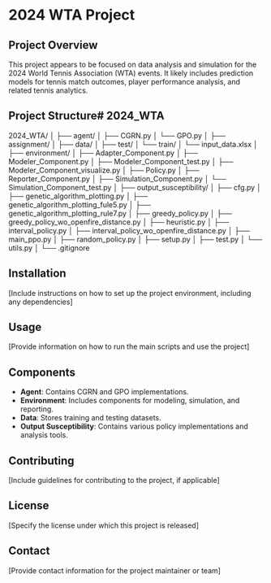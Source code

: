 # 2024 WTA Project

## Project Overview
This project appears to be focused on data analysis and simulation for the 2024 World Tennis Association (WTA) events. It likely includes prediction models for tennis match outcomes, player performance analysis, and related tennis analytics.

## Project Structure# 2024_WTA

2024_WTA/
│
├── agent/
│   ├── CGRN.py
│   └── GPO.py
│
├── assignment/
│
├── data/
│   ├── test/
│   └── train/
│       └── input_data.xlsx
│
├── environment/
│   ├── Adapter_Component.py
│   ├── Modeler_Component.py
│   ├── Modeler_Component_test.py
│   ├── Modeler_Component_visualize.py
│   ├── Policy.py
│   ├── Reporter_Component.py
│   ├── Simulation_Component.py
│   └── Simulation_Component_test.py
│
├── output_susceptibility/
│   ├── cfg.py
│   ├── genetic_algorithm_plotting.py
│   ├── genetic_algorithm_plotting_fule5.py
│   ├── genetic_algorithm_plotting_rule7.py
│   ├── greedy_policy.py
│   ├── greedy_policy_wo_openfire_distance.py
│   ├── heuristic.py
│   ├── interval_policy.py
│   ├── interval_policy_wo_openfire_distance.py
│   ├── main_ppo.py
│   ├── random_policy.py
│   ├── setup.py
│   ├── test.py
│   └── utils.py
│
└── .gitignore

## Installation
[Include instructions on how to set up the project environment, including any dependencies]

## Usage
[Provide information on how to run the main scripts and use the project]

## Components
- **Agent**: Contains CGRN and GPO implementations.
- **Environment**: Includes components for modeling, simulation, and reporting.
- **Data**: Stores training and testing datasets.
- **Output Susceptibility**: Contains various policy implementations and analysis tools.

## Contributing
[Include guidelines for contributing to the project, if applicable]

## License
[Specify the license under which this project is released]

## Contact
[Provide contact information for the project maintainer or team]
